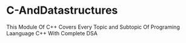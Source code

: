 # C-AndDatastructures
This Module Of C++ Covers Every Topic and Subtopic Of Programing Laanguage C++ With Complete DSA

